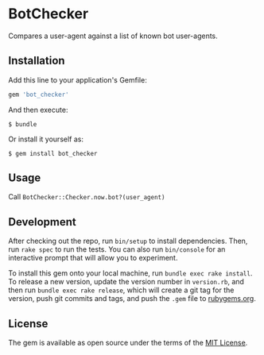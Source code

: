 # BotChecker

Compares a user-agent against a list of known bot user-agents.

## Installation

Add this line to your application's Gemfile:

```ruby
gem 'bot_checker'
```

And then execute:

    $ bundle

Or install it yourself as:

    $ gem install bot_checker

## Usage

Call `BotChecker::Checker.now.bot?(user_agent)`

## Development

After checking out the repo, run `bin/setup` to install dependencies. Then, run `rake spec` to run the tests. You can also run `bin/console` for an interactive prompt that will allow you to experiment.

To install this gem onto your local machine, run `bundle exec rake install`. To release a new version, update the version number in `version.rb`, and then run `bundle exec rake release`, which will create a git tag for the version, push git commits and tags, and push the `.gem` file to [rubygems.org](https://rubygems.org).

## License

The gem is available as open source under the terms of the [MIT License](http://opensource.org/licenses/MIT).
